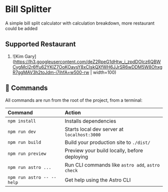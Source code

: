 # Bill Splitter

A simple bill split calculator with calculation breakdown, more restaurant could be added

## Supported Restaurant

1. ![Kim Gary](https://lh3.googleusercontent.com/deZ2RpeG1dHtw_i_zpdDOlcz6QBWCygMcI2r6ffu62YKlZ7OoKOavsY8xCIskQXfWH6JJrSR6wDDM5W8OhxgR7ggMAV3h2toJdm-i7ihfA=w500-rw | width=100)

## 🧞 Commands

All commands are run from the root of the project, from a terminal:

| Command                   | Action                                           |
| :------------------------ | :----------------------------------------------- |
| `npm install`             | Installs dependencies                            |
| `npm run dev`             | Starts local dev server at `localhost:3000`      |
| `npm run build`           | Build your production site to `./dist/`          |
| `npm run preview`         | Preview your build locally, before deploying     |
| `npm run astro ...`       | Run CLI commands like `astro add`, `astro check` |
| `npm run astro -- --help` | Get help using the Astro CLI                     |
